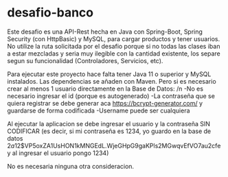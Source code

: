 # desafio-banco
Este desafio es una API-Rest hecha en Java con Spring-Boot, Spring Security (con HttpBasic) y MySQL, para cargar productos y tener usuarios. No utilize la ruta solicitada por el desafio porque si no todas las clases iban a estar mezcladas y seria muy ilegible con la cantidad existente, los separe segun su funcionalidad (Controladores, Servicios, etc).

Para ejecutar este proyecto hace falta tener Java 11 o superior y MySQL instalados. Las dependencias se añaden con Maven. Pero si es necesario crear al menos 1 usuario directamente en la Base de Datos: /n
  -No es necesario ingresar el id (porque es autogenerado)
  -La contraseña que se quiera registrar se debe generar aca https://bcrypt-generator.com/ y guardarse de forma codificada
  -Username puede ser cualquiera
  
Al ejecutar la aplicacion se debe ingresar el usuario y la contraseña SIN CODIFICAR (es decir, si mi contraseña es 1234, yo guardo en la base de datos $2a$12$VP5oxZA1UsHON1kMNGEdL.WjeGHpG9gaKPls2MGwqvEfVO7au2cfe y al ingresar el usuario pongo 1234)

No es necesaria ninguna otra consideracion.
